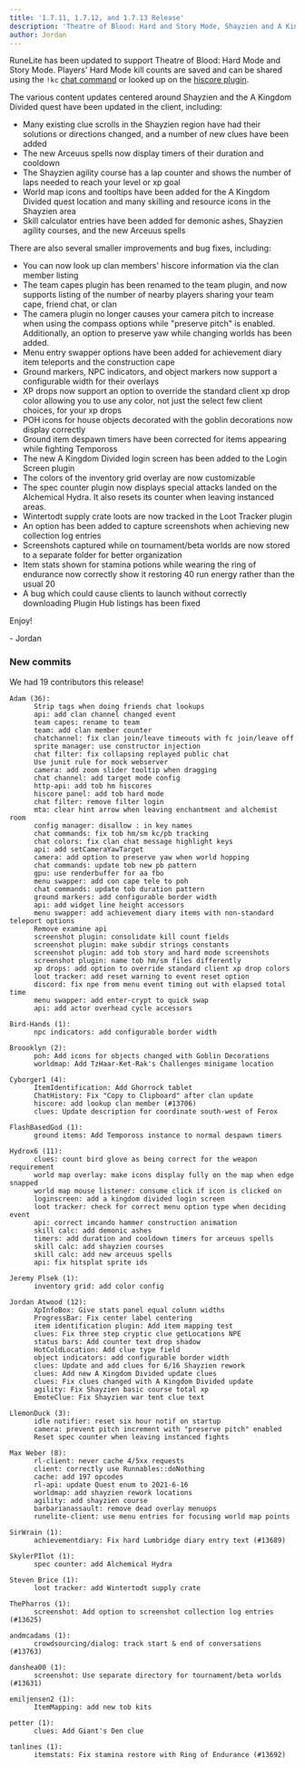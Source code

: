 ```yaml
---
title: '1.7.11, 1.7.12, and 1.7.13 Release'
description: 'Theatre of Blood: Hard and Story Mode, Shayzien and A Kingdom Divided, and other improvements'
author: Jordan
---
```


RuneLite has been updated to support Theatre of Blood: Hard Mode and Story Mode. Players' Hard Mode
kill counts are saved and can be shared using the `!kc` [chat
command](https://github.com/runelite/runelite/wiki/Chat-Commands) or looked up on the [hiscore
plugin](https://github.com/runelite/runelite/wiki/HiScore).

The various content updates centered around Shayzien and the A Kingdom Divided quest have been
updated in the client, including:

- Many existing clue scrolls in the Shayzien region have had their solutions or directions changed,
  and a number of new clues have been added
- The new Arceuus spells now display timers of their duration and cooldown
- The Shayzien agility course has a lap counter and shows the number of laps needed to reach your
  level or xp goal
- World map icons and tooltips have been added for the A Kingdom Divided quest location and many
  skilling and resource icons in the Shayzien area
- Skill calculator entries have been added for demonic ashes, Shayzien agility courses, and the new
  Arceuus spells

There are also several smaller improvements and bug fixes, including:

- You can now look up clan members' hiscore information via the clan member listing
- The team capes plugin has been renamed to the team plugin, and now supports listing of the number
  of nearby players sharing your team cape, friend chat, or clan
- The camera plugin no longer causes your camera pitch to increase when using the compass options
  while "preserve pitch" is enabled. Additionally, an option to preserve yaw while changing worlds
  has been added.
- Menu entry swapper options have been added for achievement diary item teleports and the
  construction cape
- Ground markers, NPC indicators, and object markers now support a configurable width for their
  overlays
- XP drops now support an option to override the standard client xp drop color allowing you to use
  any color, not just the select few client choices, for your xp drops
- POH icons for house objects decorated with the goblin decorations now display correctly
- Ground item despawn timers have been corrected for items appearing while fighting Tempoross
- The new A Kingdom Divided login screen has been added to the Login Screen plugin
- The colors of the inventory grid overlay are now customizable
- The spec counter plugin now displays special attacks landed on the Alchemical Hydra. It also
  resets its counter when leaving instanced areas.
- Wintertodt supply crate loots are now tracked in the Loot Tracker plugin
- An option has been added to capture screenshots when achieving new collection log entries
- Screenshots captured while on tournament/beta worlds are now stored to a separate folder for
  better organization
- Item stats shown for stamina potions while wearing the ring of endurance now correctly show it
  restoring 40 run energy rather than the usual 20
- A bug which could cause clients to launch without correctly downloading Plugin Hub listings has
  been fixed

Enjoy!

\- Jordan

### New commits

We had 19 contributors this release!

```
Adam (36):
      Strip tags when doing friends chat lookups
      api: add clan channel changed event
      team capes: rename to team
      team: add clan member counter
      chatchannel: fix clan join/leave timeouts with fc join/leave off
      sprite manager: use constructor injection
      chat filter: fix collapsing replayed public chat
      Use junit rule for mock webserver
      camera: add zoom slider tooltip when dragging
      chat channel: add target mode config
      http-api: add tob hm hiscores
      hiscore panel: add tob hard mode
      chat filter: remove filter login
      mta: clear hint arrow when leaving enchantment and alchemist room
      config manager: disallow : in key names
      chat commands: fix tob hm/sm kc/pb tracking
      chat colors: fix clan chat message highlight keys
      api: add setCameraYawTarget
      camera: add option to preserve yaw when world hopping
      chat commands: update tob new pb pattern
      gpu: use renderbuffer for aa fbo
      menu swapper: add con cape tele to poh
      chat commands: update tob duration pattern
      ground markers: add configurable border width
      api: add widget line height accessors
      menu swapper: add achievement diary items with non-standard teleport options
      Remove examine api
      screenshot plugin: consolidate kill count fields
      screenshot plugin: make subdir strings constants
      screenshot plugin: add tob story and hard mode screenshots
      screenshot plugin: name tob hm/sm files differently
      xp drops: add option to override standard client xp drop colors
      loot tracker: add reset warning to event reset option
      discord: fix npe from menu event timing out with elapsed total time
      menu swapper: add enter-crypt to quick swap
      api: add actor overhead cycle accessors

Bird-Hands (1):
      npc indicators: add configurable border width

Broooklyn (2):
      poh: Add icons for objects changed with Goblin Decorations
      worldmap: Add TzHaar-Ket-Rak's Challenges minigame location

Cyborger1 (4):
      ItemIdentification: Add Ghorrock tablet
      ChatHistory: Fix "Copy to Clipboard" after clan update
      hiscore: add lookup clan member (#13706)
      clues: Update description for coordinate south-west of Ferox

FlashBasedGod (1):
      ground items: Add Tempoross instance to normal despawn timers

Hydrox6 (11):
      clues: count bird glove as being correct for the weapon requirement
      world map overlay: make icons display fully on the map when edge snapped
      world map mouse listener: consume click if icon is clicked on
      loginscreen: add a kingdom divided login screen
      loot tracker: check for correct menu option type when deciding event
      api: correct imcando hammer construction animation
      skill calc: add demonic ashes
      timers: add duration and cooldown timers for arceuus spells
      skill calc: add shayzien courses
      skill calc: add new arceuus spells
      api: fix hitsplat sprite ids

Jeremy Plsek (1):
      inventory grid: add color config

Jordan Atwood (12):
      XpInfoBox: Give stats panel equal column widths
      ProgressBar: Fix center label centering
      item identification plugin: Add item mapping test
      clues: Fix three step cryptic clue getLocations NPE
      status bars: Add counter text drop shadow
      HotColdLocation: Add clue type field
      object indicators: add configurable border width
      clues: Update and add clues for 6/16 Shayzien rework
      clues: Add new A Kingdom Divided update clues
      clues: Fix clues changed with A Kingdom Divided update
      agility: Fix Shayzien basic course total xp
      EmoteClue: Fix Shayzien war tent clue text

LlemonDuck (3):
      idle notifier: reset six hour notif on startup
      camera: prevent pitch increment with "preserve pitch" enabled
      Reset spec counter when leaving instanced fights

Max Weber (8):
      rl-client: never cache 4/5xx requests
      client: correctly use Runnables::doNothing
      cache: add 197 opcodes
      rl-api: update Quest enum to 2021-6-16
      worldmap: add shayzien rework locations
      agility: add shayzien course
      barbarianassault: remove dead overlay menuops
      runelite-client: use menu entries for focusing world map points

SirWrain (1):
      achievementdiary: Fix hard Lumbridge diary entry text (#13689)

SkylerPIlot (1):
      spec counter: add Alchemical Hydra

Steven Brice (1):
      loot tracker: add Wintertodt supply crate

ThePharros (1):
      screenshot: Add option to screenshot collection log entries (#13625)

andmcadams (1):
      crowdsourcing/dialog: track start & end of conversations (#13763)

danshea00 (1):
      screenshot: Use separate directory for tournament/beta worlds (#13631)

emiljensen2 (1):
      ItemMapping: add new tob kits

petter (1):
      clues: Add Giant's Den clue

tanlines (1):
      itemstats: Fix stamina restore with Ring of Endurance (#13692)
```

